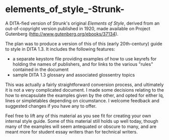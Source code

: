 # elements_of_style_-Strunk-
A DITA-fied version of Strunk's original _Elements of Style_, derived from an out-of-copyright version published in 1920, made available on Project Gutenberg (http://www.gutenberg.org/ebooks/37134).

The plan was to produce a version of this of this (early 20th-century) guide to style in DITA 1.3. It includes the following features:
- a separate keystore file providing examples of how to use keyrefs for holding the names of publishers, and for links to the various "rules" contained in the document
- sample DITA 1.3 glossary and associated glossentry topics

This was actually a fairly straightforward conversion process, and ultimately it is not a very complicated document. I made some decisions relating to the how to encapsulate the examples given by the other, and opted for either lq, lines or simpletables depending on cicumstance. I welcome feedback and suggested changes if you have any to offer.

Feel free to lift any of this material as you see fit for creating your own internal style guide. Some of this material still holds up well today, though many of the examples will seem antequated or obscure to many, and are meant more for student essay writers than for technical writers. 


